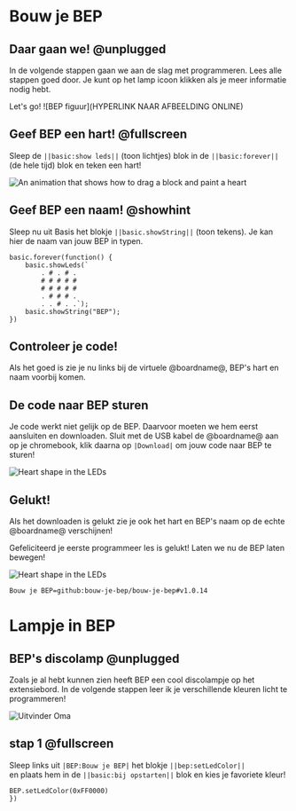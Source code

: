 # Bouw je BEP

## Daar gaan we! @unplugged

In de volgende stappen gaan we aan de slag met programmeren. Lees alle stappen goed door. Je kunt op het lamp icoon klikken als je meer informatie nodig hebt.

Let's go! 
![BEP figuur](HYPERLINK NAAR AFBEELDING ONLINE)

## Geef BEP een hart! @fullscreen

Sleep de ``||basic:show leds||`` (toon lichtjes) blok in de ``||basic:forever||`` (de hele tijd) blok en teken een hart!

![An animation that shows how to drag a block and paint a heart](/static/mb/projects/flashing-heart/showleds.gif)

## Geef BEP een naam! @showhint

Sleep nu uit Basis het blokje ``||basic.showString||`` (toon tekens). Je kan hier de naam van jouw BEP in typen.

```blocks
basic.forever(function() {
    basic.showLeds(`
        . # . # .
        # # # # #
        # # # # #
        . # # # .
        . . # . .`);
    basic.showString("BEP");
})
```

## Controleer je code!

Als het goed is zie je nu links bij de virtuele @boardname@, BEP's hart en naam voorbij komen.

## De code naar BEP sturen

Je code werkt niet gelijk op de BEP. Daarvoor moeten we hem eerst aansluiten en downloaden. 
Sluit met de USB kabel de @boardname@ aan op je chromebook, klik daarna op ``|Download|`` om jouw code naar BEP te sturen!

![Heart shape in the LEDs](/static/mb/projects/flashing-heart/sim.gif)

## Gelukt!

Als het downloaden is gelukt zie je ook het hart en BEP's naam op de echte @boardname@ verschijnen!

Gefeliciteerd je eerste programmeer les is gelukt! Laten we nu de BEP laten bewegen!

![Heart shape in the LEDs](/static/mb/projects/flashing-heart/sim.gif)

```package
Bouw je BEP=github:bouw-je-bep/bouw-je-bep#v1.0.14
```

# Lampje in BEP 

## BEP's discolamp @unplugged
Zoals je al hebt kunnen zien heeft BEP een cool discolampje op het extensiebord.
In de volgende stappen leer ik je verschillende kleuren licht te programmeren! 

![Uitvinder Oma](https://bouwjebep.nl/wp-content/uploads/2020/10/BEP2-1024x1024.png)


## stap 1 @fullscreen

Sleep links uit ``|BEP:Bouw je BEP|`` het blokje ``||bep:setLedColor||``  
en plaats hem in de ``||basic:bij opstarten||`` blok en kies je favoriete kleur!

```blocks
BEP.setLedColor(0xFF0000)
})
```
